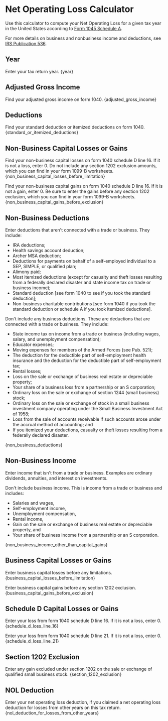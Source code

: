 # Net Operating Loss Calculator

Use this calculator to compute your Net Operating Loss for a given tax year in the United States according to [Form 1045 Schedule A](https://www.irs.gov/forms-pubs/about-form-1045).

For more details on business and nonbusiness income and deductions, see [IRS Publication 536](https://www.irs.gov/forms-pubs/about-publication-536).

## Year

Enter your tax return year.
{year}

## Adjusted Gross Income

Find your adjusted gross income on form 1040.
{adjusted_gross_income}

## Deductions

Find your standard deduction or itemized deductions on form 1040.
{standard_or_itemized_deductions}

## Non-Business Capital Losses or Gains

Find your non-business capital losses on form 1040 schedule D line 16. If it is not a loss, enter 0. Do not include any section 1202 exclusion amounts, which you can find in your form 1099-B worksheets.
{non_business_capital_losses_before_limitation}

Find your non-business capital gains on form 1040 schedule D line 16. If it is not a gain, enter 0. Be sure to enter the gains before any section 1202 exclusion, which you can find in your form 1099-B worksheets.
{non_business_capital_gains_before_exclusion}

## Non-Business Deductions

Enter deductions that aren't connected with a trade or business. They include:
- IRA deductions;
- Health savings account deduction;
- Archer MSA deduction;
- Deductions for payments on behalf of a self-employed individual to a SEP, SIMPLE, or qualified plan;
- Alimony paid;
- Most itemized deductions (except for casualty and theft losses resulting from a federally declared disaster and state income tax on trade or business income);
- Standard deduction [see form 1040 to see if you took the standard deduction];
- Non-business charitable contributions [see form 1040 if you took the standard deduction or schedule A if you took itemized deductions].

Don't include any business deductions. These are deductions that are connected with a trade or business. They include:
- State income tax on income from a trade or business (including wages, salary, and unemployment compensation);
- Educator expenses;
- Moving expenses for members of the Armed Forces (see Pub. 521);
- The deduction for the deductible part of self-employment health insurance and the deduction for the deductible part of self-employment tax;
- Rental losses;
- Loss on the sale or exchange of business real estate or depreciable property;
- Your share of a business loss from a partnership or an S corporation;
- Ordinary loss on the sale or exchange of section 1244 (small business) stock;
- Ordinary loss on the sale or exchange of stock in a small business investment company operating under the Small Business Investment Act of 1958;
- Loss from the sale of accounts receivable if such accounts arose under the accrual method of accounting; and
- If you itemized your deductions, casualty or theft losses resulting from a federally declared disaster.

{non_business_deductions}

## Non-Business Income

Enter income that isn't from a trade or business. Examples are ordinary dividends, annuities, and interest on investments.

Don't include business income. This is income from a trade or business and includes:
- Salaries and wages,
- Self-employment income,
- Unemployment compensation,
- Rental income,
- Gain on the sale or exchange of business real estate or depreciable property, and
- Your share of business income from a partnership or an S corporation.

{non_business_income_other_than_capital_gains}

## Business Capital Losses or Gains

Enter business capital losses before any limitations.
{business_capital_losses_before_limitation}

Enter business capital gains before any section 1202 exclusion.
{business_capital_gains_before_exclusion}

## Schedule D Capital Losses or Gains

Enter your loss from form 1040 schedule D line 16. If it is not a loss, enter 0.
{schedule_d_loss_line_16}

Enter your loss from form 1040 schedule D line 21. If it is not a loss, enter 0.
{schedule_d_loss_line_21}

## Section 1202 Exclusion

Enter any gain excluded under section 1202 on the sale or exchange of qualified small business stock.
{section_1202_exclusion}

## NOL Deduction

Enter your net operating loss deduction, if you claimed a net operating loss deduction for losses from other years on this tax return.
{nol_deduction_for_losses_from_other_years}
